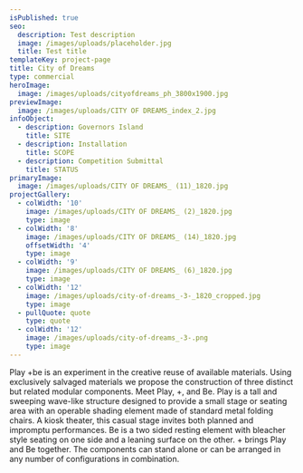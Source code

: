 ```yaml
---
isPublished: true
seo:
  description: Test description
  image: /images/uploads/placeholder.jpg
  title: Test title
templateKey: project-page
title: City of Dreams
type: commercial
heroImage:
  image: /images/uploads/cityofdreams_ph_3800x1900.jpg
previewImage:
  image: /images/uploads/CITY OF DREAMS_index_2.jpg
infoObject:
  - description: Governors Island
    title: SITE
  - description: Installation
    title: SCOPE
  - description: Competition Submittal
    title: STATUS
primaryImage:
  image: /images/uploads/CITY OF DREAMS_ (11)_1820.jpg
projectGallery:
  - colWidth: '10'
    image: /images/uploads/CITY OF DREAMS_ (2)_1820.jpg
    type: image
  - colWidth: '8'
    image: /images/uploads/CITY OF DREAMS_ (14)_1820.jpg
    offsetWidth: '4'
    type: image
  - colWidth: '9'
    image: /images/uploads/CITY OF DREAMS_ (6)_1820.jpg
    type: image
  - colWidth: '12'
    image: /images/uploads/city-of-dreams_-3-_1820_cropped.jpg
    type: image
  - pullQuote: quote
    type: quote
  - colWidth: '12'
    image: /images/uploads/city-of-dreams_-3-.png
    type: image
---
```

Play +be is an experiment in the creative reuse of available materials. Using exclusively salvaged materials we propose the construction of three distinct but related modular components. Meet Play, +, and Be. Play is a tall and sweeping wave-like structure designed to provide a small stage or seating area with an operable shading element made of standard metal folding chairs. A kiosk theater, this casual stage invites both planned and impromptu performances. Be is a two sided resting element with bleacher style seating on one side and a leaning surface on the other. + brings Play and Be together. The components can stand alone or can be arranged in any number of configurations in combination.
